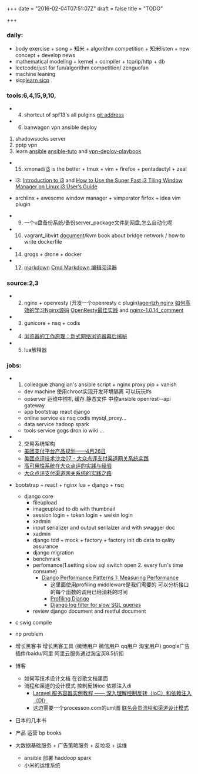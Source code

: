 +++
date = "2016-02-04T07:51:07Z"
draft = false
title = "TODO"

+++

### daily:

* body exercise + song + 知米 + algorithm competition + 知米listen + new concept +  develop news 
* mathematical modeling + kernel + compiler + tcp/ip/http + db
* leetcode/just for fun/algorithm competition/ zenguofan
* machine leaning
* sicp[learn sicp](http://numbbbbb.com/2016/03/28/20160328_%E6%88%91%E5%A6%82%E4%BD%95%E7%94%A8%E4%B8%A4%E5%91%A8%E6%97%B6%E9%97%B4%E5%88%B7%E5%AE%8C%20SICP/?from=timeline&isappinstalled=0)

### tools:6,4,15,9,10,
*  4. shortcut of spf13's all pulgins [git address](https://github.com/spf13/spf13-vim)
*  6. banwagon vpn ansible deploy
1. shadowsocks server
2. pptp vpn
3. learn [ansible](http://ansible-tran.readthedocs.org/en/latest/docs/playbooks_special_topics.html)
[ansible-tuto](https://github.com/leucos/ansible-tuto) and [vpn-deploy-playbook](https://github.com/ftao/vpn-deploy-playbook)


* 15. xmonad/[i3](http://www.draconianoverlord.com/2014/05/26/from-xmonad-to-i3.html) is the better + tmux + vim + firefox + pentadactyl + zeal
* i3: [Introduction to i3](https://xpressrazor.wordpress.com/2014/01/27/introduction-to-i3/) and [How to Use the Super Fast i3 Tiling Window Manager on Linux ](https://www.linux.com/learn/tutorials/766143-how-to-use-the-superfast-i3-tiling-window-manager-on-linux)
[i3 User’s Guide](https://i3wm.org/docs/userguide.html)
* archlinx + awesome window manager + vimperator firfox + idea vim plugin

* 9. 一个u盘备份系统/备份server_package文件到网盘,怎么自动化呢
* 10. vagrant_libvirt [document](https://github.com/pradels/vagrant-libvirt)/kvm book about bridge network / how to write dockerfile
* 14. grogs + drone + docker
* 12. [markdown](http://wowubuntu.com/markdown/index.html#header)
[Cmd Markdown 编辑阅读器](https://www.zybuluo.com/mdeditor)

### source:2,3
*  2. nginx + openresty (开发一个openresty c plugin)[agentzh nginx](https://openresty.org/download/agentzh-nginx-tutorials-zhcn.html#02-NginxDirectiveExecOrder11)
[如何高效的学习Nginx源码](https://www.zhihu.com/question/20857459) [OpenResty最佳实践](https://moonbingbing.gitbooks.io/openresty-best-practices/content/ngx_lua/block_io.html)
and [nginx-1.0.14_comment](https://github.com/jianfengye/nginx-1.0.14_comment)
*  3. gunicore +  nsq + codis
* 4. [浏览器的工作原理：新式网络浏览器幕后揭秘](http://www.html5rocks.com/zh/tutorials/internals/howbrowserswork/)
* 5. lua解释器

### jobs:
* 1. colleague zhangjian's ansible script + nginx proxy pip + vanish
  * dev machine 使用chroot实现开发环境隔离  可以玩玩lfs
  * opserver  运维中控机  缓存 静态文件 中控ansible  openrest--api gateway
  * app  bootstrap react django
  * online service  es nsq codis mysql_proxy...
  * data service hadoop spark 
  * tools service gogs dron.io wiki ...


* 2. 交易系统架构
  * [美团支付平台产品规划——4月26日](http://wenku.baidu.com/view/7daa609d376baf1ffd4fad09.html)
  * [美团点评技术沙龙07 - 大众点评支付渠道网关系统实践](http://www.slideshare.net/meituan/07-62250372)
  * [高可用性系统在大众点评的实践与经验](http://tech.meituan.com/high-availability-systems-dianping.html)
  * [大众点评支付渠道网关系统的实践之路](http://tech.meituan.com/The-Practice-of-Dianping-Channel-Gateway.html)

* bootstrap + react + nginx lua + django + nsq
  * django core
      * fileupload
      * imageupload to db with thumbnail
      * session login + token login + weixin login
      * xadmin
      * input serializer and output serilaizer and with swagger doc
      * xadmin
      * django tdd + mock + factory + factory init db data to qality assurance
      * django migration
      * benchmark
      * perfomance(1.setting slow sql switch open 2. every fun's time consume)
          * [Django Performance Patterns 1: Measuring Performance](http://www.morethanseven.net/2011/06/30/Django-performance-1-measuring-performance/)
              * 这里面使用profiling middleware是我们需要的 可以分析接口的每个函数的调用已经消耗的时间
              * [Profiling Django](https://code.djangoproject.com/wiki/ProfilingDjango)
              * [Django log filter for slow SQL queries](http://stackoverflow.com/questions/17108810/django-log-filter-for-slow-sql-queries)
      * review django document and restful document


* c swig compile
* np problem
* 增长黑客书   增长黑客工具 (微博用户 微信用户 qq用户 淘宝用户) google广告插件/baidu/阿里  阿里云服务通过淘宝买8.5折扣
* 博客
  * 如何写技术设计文档 在谷歌文档里面 
  * 流程和渠道的设计模式 控制反转ioc 依赖注入di  
      * [Laravel 服务容器实例教程 —— 深入理解控制反转（IoC）和依赖注入（DI）](http://laravelacademy.org/post/769.html)
      * 这边需要一个processon.com的uml图 [联名会员流程和渠道设计模式](https://app.genmymodel.com/edit/_qEg1wD2tEeasXOwdiC7aMg/_qEhc0j2tEeasXOwdiC7aMg#)
* 日本的几本书
* 产品 运营 bp books





* 大数据基础服务  +  广告策略服务 + 反垃圾  + 运维
  * ansible 部署 haddoop spark 
  * 小米的运维系统





